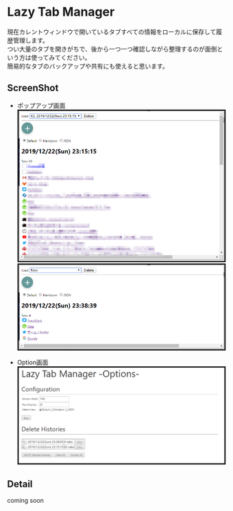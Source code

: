 # Lazy Tab Manager

現在カレントウィンドウで開いているタブすべての情報をローカルに保存して履歴管理します。  
つい大量のタブを開きがちで、後から一つ一つ確認しながら整理するのが面倒という方は使ってみてください。  
簡易的なタブのバックアップや共有にも使えると思います。

## ScreenShot

* ポップアップ画面
  <img src="./images/popup1.png" style="border:solid;border-width:1">  
  <img src="./images/popup2.png" style="border:solid;border-width:1"> 

* Option画面
  <img src="./images/options.png" style="border:solid;border-width:1"> 

## Detail

coming soon